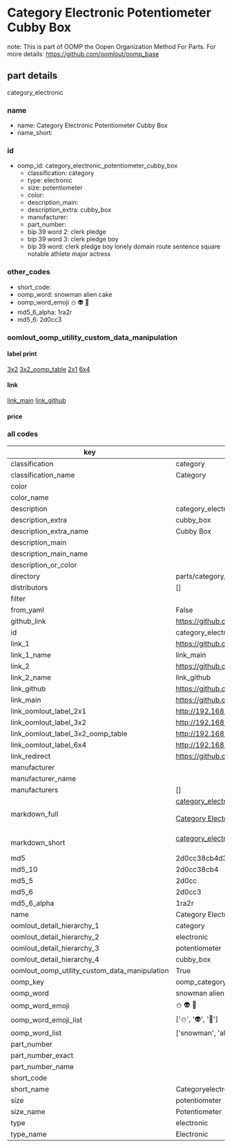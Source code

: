 # Category Electronic Potentiometer Cubby Box  

note: This is part of OOMP the Oopen Organization Method For Parts. For more details: https://github.com/oomlout/oomp_base

##  part details
  



category_electronic



### name
* name: Category Electronic Potentiometer Cubby Box
* name_short: 
### id
* oomp_id: category_electronic_potentiometer_cubby_box
  * classification: category
  * type: electronic
  * size: potentiometer
  * color: 
  * description_main: 
  * description_extra: cubby_box
  * manufacturer: 
  * part_number: 
  * bip 39 word 2: clerk pledge
  * bip 39 word 3: clerk pledge boy
  * bip 39 word: clerk pledge boy lonely domain route sentence square notable athlete major actress

### other_codes
* short_code: 
* oomp_word: snowman alien cake
* oomp_word_emoji :snowman: :alien: :cake:
* md5_6_alpha: 1ra2r
* md5_6: 2d0cc3






### oomlout_oomp_utility_custom_data_manipulation
#### label print
[3x2](http://192.168.1.245:1112/?label=oomp%201ra2r)
[3x2_oomp_table](http://192.168.1.108:1112/?label=oomp%201ra2r)
[2x1](http://192.168.1.242:1112/?label=oomp%201ra2r)
[6x4](http://192.168.1.55:1112/?label=oomp%201ra2r)    

#### link

[link_main](https://github.com/oomlout/oomlout_oomp_version_1_messy/tree/main/parts/category_electronic_potentiometer_cubby_box) [link_github](https://github.com/oomlout/oomlout_oomp_version_1_messy/tree/main/parts/category_electronic_potentiometer_cubby_box)                             

#### price







### all codes 
| key | value |  
| --- | --- |  
| classification | category |  
| classification_name | Category |  
| color |  |  
| color_name |  |  
| description | category_electronic |  
| description_extra | cubby_box |  
| description_extra_name | Cubby Box |  
| description_main |  |  
| description_main_name |  |  
| description_or_color |   |  
| directory | parts/category_electronic_potentiometer_cubby_box |  
| distributors | [] |  
| filter |  |  
| from_yaml | False |  
| github_link | https://github.com/oomlout/oomlout_oomp_part_src/tree/main/parts/category_electronic_potentiometer_cubby_box |  
| id | category_electronic_potentiometer_cubby_box |  
| link_1 | https://github.com/oomlout/oomlout_oomp_version_1_messy/tree/main/parts/category_electronic_potentiometer_cubby_box |  
| link_1_name | link_main |  
| link_2 | https://github.com/oomlout/oomlout_oomp_version_1_messy/tree/main/parts/category_electronic_potentiometer_cubby_box |  
| link_2_name | link_github |  
| link_github | https://github.com/oomlout/oomlout_oomp_version_1_messy/tree/main/parts/category_electronic_potentiometer_cubby_box |  
| link_main | https://github.com/oomlout/oomlout_oomp_version_1_messy/tree/main/parts/category_electronic_potentiometer_cubby_box |  
| link_oomlout_label_2x1 | http://192.168.1.242:1112/?label=oomp%201ra2r |  
| link_oomlout_label_3x2 | http://192.168.1.245:1112/?label=oomp%201ra2r |  
| link_oomlout_label_3x2_oomp_table | http://192.168.1.108:1112/?label=oomp%201ra2r |  
| link_oomlout_label_6x4 | http://192.168.1.55:1112/?label=oomp%201ra2r |  
| link_redirect | https://github.com/oomlout/oomlout_oomp_version_1_messy/tree/main/parts/category_electronic_potentiometer_cubby_box |  
| manufacturer |  |  
| manufacturer_name |  |  
| manufacturers | [] |  
| markdown_full | [category_electronic_potentiometer_cubby_box](none)<br>[](none)<br>[Category Electronic Potentiometer Cubby Box](none)<br><br> |  
| markdown_short | [category_electronic_potentiometer_cubby_box](none)<br><br> |  
| md5 | 2d0cc38cb4d3787ef220783a3569a153 |  
| md5_10 | 2d0cc38cb4 |  
| md5_5 | 2d0cc |  
| md5_6 | 2d0cc3 |  
| md5_6_alpha | 1ra2r |  
| name | Category Electronic Potentiometer Cubby Box |  
| oomlout_detail_hierarchy_1 | category |  
| oomlout_detail_hierarchy_2 | electronic |  
| oomlout_detail_hierarchy_3 | potentiometer |  
| oomlout_detail_hierarchy_4 | cubby_box |  
| oomlout_oomp_utility_custom_data_manipulation | True |  
| oomp_key | oomp_category_electronic_potentiometer_cubby_box |  
| oomp_word | snowman alien cake |  
| oomp_word_emoji | :snowman: :alien: :cake: |  
| oomp_word_emoji_list | [':snowman:', ':alien:', ':cake:'] |  
| oomp_word_list | ['snowman', 'alien', 'cake'] |  
| part_number |  |  
| part_number_exact |  |  
| part_number_name |  |  
| short_code |  |  
| short_name | Categoryelectronic |  
| size | potentiometer |  
| size_name | Potentiometer |  
| type | electronic |  
| type_name | Electronic |  
